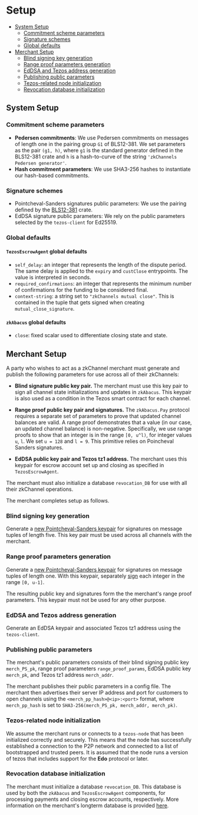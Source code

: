 # Setup
  * [System Setup](#system-setup)
    * [Commitment scheme parameters](#commitment-scheme-parameters)
    * [Signature schemes](#signature-schemes)
    * [Global defaults](#global-defaults)
  * [Merchant Setup](#merchant-setup)
    * [Blind signing key generation](#blind-signing-key-generation)
    * [Range proof parameters generation](#range-proof-parameters-generation)
    * [EdDSA and Tezos address generation](#EdDSA-and-tezos-address-generation)
    * [Publishing public parameters](#publishing-public-parameters)
    * [Tezos-related node initialization](#tezos-related-node-initialization)
    * [Revocation database initialization](#revocation-database-initialization)

## System Setup
### Commitment scheme parameters
* **Pedersen commitments**: We use Pedersen commitments on messages of length one in the pairing group `G1` of BLS12-381. We set parameters as the pair `(g1, h)`, where `g1` is the standard generator defined in the BLS12-381 crate and `h` is a hash-to-curve of the string `'zkChannels Pedersen generator'`.
* **Hash commitment parameters**:
We use SHA3-256 hashes to instantiate our hash-based commitments.

### Signature schemes
* Pointcheval-Sanders signatures public parameters: We use the pairing defined by the [BLS12-381](https://crates.io/crates/bls12_381) crate. 
* EdDSA signature public parameters: We rely on the public parameters selected by the `tezos-client` for Ed25519.

### Global defaults
#### `TezosEscrowAgent` global defaults
* `self_delay`: an integer that represents the length of the dispute period. The same delay is applied to the `expiry` and `custClose` entrypoints. The value is interpreted in seconds. 
* `required_confirmations`: an integer that represents the minimum number of confirmations for the funding to be considered final.
* `context-string`: a string set to `"zkChannels mutual close"`. This is contained in the tuple that gets signed when creating `mutual_close_signature`.
#### `zkAbacus` global defaults
* `close`: fixed scalar used to differentiate closing state and state. 

## Merchant Setup

A party who wishes to act as a zkChannel merchant must generate and publish the following parameters for use across all of their zkChannels: 

* **Blind signature public key pair.** The merchant must use this key pair to sign all channel state initializations and updates in `zkAbacus`. This keypair is also used as a condition in the Tezos smart contract for each channel. 
* **Range proof public key pair and signatures.** The `zkAbacus.Pay` protocol requires a separate set of parameters to prove that updated channel balances are valid. A range proof demonstrates that a value (in our case, an updated channel balance) is non-negative. Specifically, we use range proofs to show that an integer is in the range `[0, u^l)`, for integer values `u`, `l`. We set `u = 128` and `l = 9`. This primitive relies on Poincheval Sanders signatures.

* **EdDSA public key pair and Tezos tz1 address.** The merchant uses this keypair for escrow account set up and closing as specified in `TezosEscrowAgent`.

The merchant must also initialize a database `revocation_DB` for use with all their zkChannel operations.

The merchant completes setup as follows.
### Blind signing key generation

Generate a [new Pointcheval-Sanders keypair](https://github.com/boltlabs-inc/libzkchannels-crypto/blob/main/libzkchannels-crypto/src/ps_keys.rs#L69) for signatures on message tuples of length five.
This key pair must be used across all channels with the merchant.

### Range proof parameters generation

Generate a [new Pointcheval-Sanders keypair](https://github.com/boltlabs-inc/libzkchannels-crypto/blob/main/libzkchannels-crypto/src/ps_keys.rs#L69) for signatures on message tuples of length one.
With this keypair, separately [sign](https://github.com/boltlabs-inc/libzkchannels-crypto/blob/main/libzkchannels-crypto/src/ps_signatures.rs#L64) each integer in the range `[0, u-1]`.

The resulting public key and signatures form the the merchant's range proof parameters. This keypair must not be used for any other purpose.

### EdDSA and Tezos address generation
Generate an EdDSA keypair and associated Tezos tz1 address using the `tezos-client`.

### Publishing public parameters
The merchant's public parameters consists of their blind signing public key `merch_PS_pk`, range proof parameters `range_proof_params`, EdDSA public key `merch_pk`, and Tezos tz1 address `merch_addr`. 

The merchant publishes their public parameters in a config file. The merchant then advertises their server IP address and port for customers to open channels using the `<merch_pp_hash>@<ip>:<port>` format, where `merch_pp_hash` is set to `SHA3-256(merch_PS_pk, merch_addr, merch_pk)`.

### Tezos-related node initialization
We assume the merchant runs or connects to a `tezos-node` that has been initialized correctly and securely. This means that the node has successfully established a connection to the P2P network and connected to a list of bootstrapped and trusted peers. It is assumed that the node runs a version of tezos that includes support for the **Edo** protocol or later.

### Revocation database initialization
The merchant must initialize a database `revocation_DB`. This database is used by both the `zkAbacus` and `TezosEscrowAgent` components, for processing payments and closing escrow accounts, respectively. More information on the merchant's longterm database is provided [here](merch-db.md).
